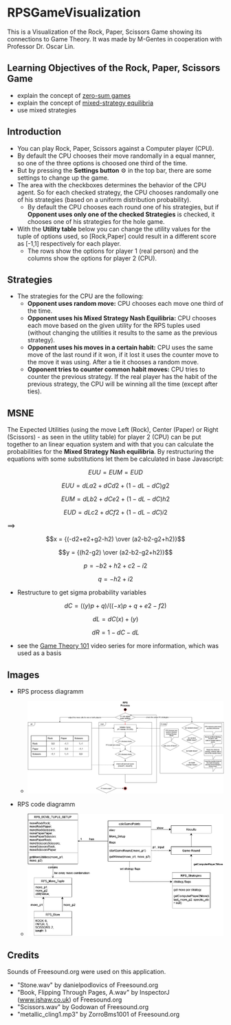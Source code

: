 # RPSGameVisualization

This is a Visualization of the Rock, Paper, Scissors Game showing its connections to Game Theory. It was made by M-Gentes in cooperation with Professor Dr. Oscar Lin.

## Learning Objectives of the Rock, Paper, Scissors Game
- explain the concept of [zero-sum games](https://en.wikipedia.org/wiki/Zero-sum_game)
- explain the concept of [mixed-strategy equilibria](https://en.wikipedia.org/wiki/Strategy_(game_theory)#Mixed_strategy)
- use mixed strategies
## Introduction
- You can play Rock, Paper, Scissors against a Computer player (CPU).
- By default the CPU chooses their move randomally in a equal manner, so one of the three options is choosed one third of the time.
- But by pressing the **Settings button** ⚙ in the top bar, there are some settings to change up the game.
- The area with the checkboxes determines the behavior of the CPU agent. So for each checked strategy, the CPU chooses randomally one of his strategies (based on a uniform distribution probability). 
    - By default the CPU chooses each round one of his strategies, but if **Opponent uses only one of the checked Strategies** is checked, it chooses one of his strategies for the hole game. 
- With the **Utility table** below you can change the utility values for the tuple of options used, so [Rock,Paper] could result in a different score as [-1,1] respectively for each player. 
    - The rows show the options for player 1 (real person) and the columns show the options for player 2 (CPU).

## Strategies
- The strategies for the CPU are the following: 
    - **Opponent uses random move:** CPU chooses each move one third of the time.
    - **Opponent uses his Mixed Strategy Nash Equilibria:** CPU chooses each move based on the given utility for the RPS tuples used (without changing the utilities it results to the same as the previous strategy).
    - **Opponent uses his moves in a certain habit:** CPU uses the same move of the last round if it won, if it lost it uses the counter move to the move it was using. After a tie it chooses a random move.
    - **Opponent tries to counter common habit moves:** CPU tries to counter the previous strategy. If the real player has the habit of the previous strategy, the CPU will be winning all the time (except after ties).

## MSNE

The Expected Utilities (using the move Left (Rock), Center (Paper) or Right (Scissors) - as seen in the utility table) for player 2 (CPU) can be put together to an linear equation system and with that you can calculate the probabilities for the **Mixed Strategy Nash equilibria**. By restructuring the equations with some substitutions let them be calculated in base Javascript:

```math
EUU = EUM = EUD
```

```math
EUU = dL a2 + dC d2 + (1-dL-dC) g2
```
```math
EUM = dL b2 + dC e2 + (1-dL-dC) h2
```
```math
EUD = dL c2 + dC f2 + (1-dL-dC) i2
```

$\implies$

```math
x = {(-d2+e2+g2-h2) \over (a2-b2-g2+h2)}
```
```math
y = {(h2-g2) \over (a2-b2-g2+h2)}
```
```math
p = -b2 + h2 + c2 - i2
```
```math
q = -h2 + i2
```

- Restructure to get sigma probability variables

```math
dC = ((y) p + q) / ((-x) p + q + e2 - f2)
```
```math
dL = dC (x) + (y)
```
```math
dR = 1 - dC - dL
```

- see the [Game Theory 101](https://www.youtube.com/watch?v=C6_72XPpKNQ&list=PLKI1h_nAkaQoDzI4xDIXzx6U2ergFmedo&index=39) video series for more information, which was used as a basis

## Images

- RPS process diagramm
    - ![RPS process diagramm](./img/RPS_process_diagramm.png)

- RPS code diagramm
    - ![RPS code diagramm](./img/RPS_code_diagramm.png)
## Credits

Sounds of Freesound.org were used on this application.

- "Stone.wav" by danielpodlovics of Freesound.org
- "Book, Flipping Through Pages, A.wav" by InspectorJ (www.jshaw.co.uk) of Freesound.org
- "Scissors.wav" by Godowan of Freesound.org
- "metallic_cling1.mp3" by ZorroBms1001 of Freesound.org